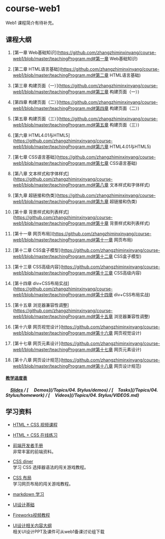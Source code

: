 # course-web1
Web1 课程简介有待补充。


## 课程大纲

01. [第一章 Web基础知识](https://github.com/zhangzhiminxinyang/course-web1/blob/master/teachingProgram.md#第一章 Web基础知识)

02. [第二章 HTML语言基础](https://github.com/zhangzhiminxinyang/course-web1/blob/master/teachingProgram.md#第二章 HTML语言基础)

03. [第三章 构建页面（一）](https://github.com/zhangzhiminxinyang/course-web1/blob/master/teachingProgram.md#第三章 构建页面（一）)

04. [第四章 构建页面（二）](https://github.com/zhangzhiminxinyang/course-web1/blob/master/teachingProgram.md#第四章 构建页面（二）)

05. [第五章 构建页面（三）](https://github.com/zhangzhiminxinyang/course-web1/blob/master/teachingProgram.md#第五章 构建页面（三）)

06. [第六章 HTML4.01与HTML5](https://github.com/zhangzhiminxinyang/course-web1/blob/master/teachingProgram.md#第六章 HTML4.01与HTML5)

07. [第七章 CSS语言基础](https://github.com/zhangzhiminxinyang/course-web1/blob/master/teachingProgram.md#第七章 CSS语言基础)

08. [第八章  文本样式和字体样式](https://github.com/zhangzhiminxinyang/course-web1/blob/master/teachingProgram.md#第八章  文本样式和字体样式)

09. [第九章 超链接和伪类](https://github.com/zhangzhiminxinyang/course-web1/blob/master/teachingProgram.md#第九章 超链接和伪类)

10. [第十章 背景样式和列表样式](https://github.com/zhangzhiminxinyang/course-web1/blob/master/teachingProgram.md#第十章 背景样式和列表样式)

11. [第十一章  网页布局](https://github.com/zhangzhiminxinyang/course-web1/blob/master/teachingProgram.md#第十一章  网页布局)

12. [第十二章  CSS盒子模型](https://github.com/zhangzhiminxinyang/course-web1/blob/master/teachingProgram.md#第十二章  CSS盒子模型)

13. [第十三章 CSS高级内容](https://github.com/zhangzhiminxinyang/course-web1/blob/master/teachingProgram.md#第十三章 CSS高级内容)

14. [第十四章  div+CSS布局实战](https://github.com/zhangzhiminxinyang/course-web1/blob/master/teachingProgram.md#第十四章  div+CSS布局实战) 

15. [第十五章 浏览器兼容性调整](https://github.com/zhangzhiminxinyang/course-web1/blob/master/teachingProgram.md#第十五章 浏览器兼容性调整)

16. [第十六章  网页视觉设计](https://github.com/zhangzhiminxinyang/course-web1/blob/master/teachingProgram.md#第十六章  网页视觉设计)

17. [第十七章 网页元素设计](https://github.com/zhangzhiminxinyang/course-web1/blob/master/teachingProgram.md#第十七章 网页元素设计)

18. [第十八章 网页设计规范](https://github.com/zhangzhiminxinyang/course-web1/blob/master/teachingProgram.md#第十八章 网页设计规范)


#### [教学进度表](https://github.com/zhangzhiminxinyang/course-web1/blob/master/teachingSchedule.md)

##### [<img src="https://raw.githubusercontent.com/TelerikAcademy/Common/master/icons/presentation.png" height="15" />Slides](*) / [<img src="https://raw.githubusercontent.com/TelerikAcademy/Common/master/icons/code.png" height="15"> Demos](/Topics/04. Stylus/demos) / [<img src="https://raw.githubusercontent.com/TelerikAcademy/Common/master/icons/homework.png" height="15">Tasks](/Topics/04. Stylus/homework) / [<img src="https://raw.githubusercontent.com/TelerikAcademy/Common/master/icons/video.png" height="13"> Videos](/Topics/04. Stylus/VIDEOS.md)


## 学习资料

- [HTML + CSS 视频课程<img src="https://raw.githubusercontent.com/TelerikAcademy/Common/master/icons/video.png" height="13">](http://edu.51cto.com/course/course_id-3116.html)

- [HTML + CSS 在线练习](http://www.imooc.com/learn/9)  
  
- [前端开发者手册](http://wiki.jikexueyuan.com/project/fedHandlebook/)  
  非常丰富的前端资料。

- [CSS diner](http://flukeout.github.io/)  
  学习 CSS 选择器语法的闯关游戏教程。

- [CSS 布局](http://zh.learnlayout.com/)  
  学习网页布局的闯关游戏教程。

- [markdown 学习](http://edu.51cto.com/course/course_id-7772.html)
- [UI设计基础](http://www.edu2act.cn/course/UI-she-ji/1_1/?fromsystem=frontendWeb)
- [Fireworks视频教程](http://edu.51cto.com/course/course_id-714.html)
- [UI设计相关内容大纲](http://www.processon.com/view/5837d626e4b0b0c8d7a8d8fb)  
	相关UI设计PPT及课件可从web1备课讨论组下载



